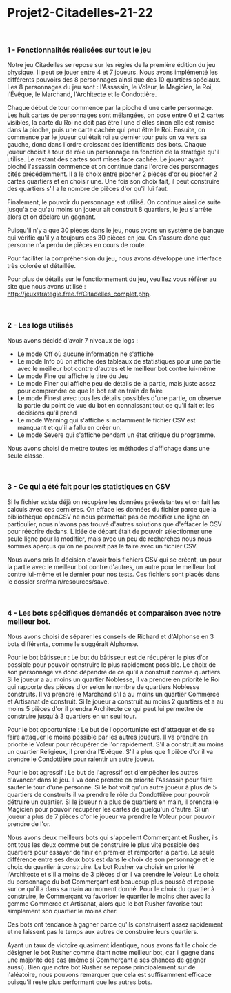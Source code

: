 # Projet2-Citadelles-21-22

<br/>

### 1 - Fonctionnalités réalisées sur tout le jeu

Notre jeu Citadelles se repose sur les règles de la première édition du jeu physique. Il peut se jouer entre 4 et 7
joueurs. Nous avons implémenté les différents pouvoirs des 8 personnages ainsi que des 10 quartiers spéciaux. Les 8
personnages du jeu sont : l'Assassin, le Voleur, le Magicien, le Roi, l'Évêque, le Marchand, l'Architecte et le
Condottière.

Chaque début de tour commence par la pioche d'une carte personnage. Les huit cartes de personnages sont mélangées, on
pose entre 0 et 2 cartes visibles, la carte du Roi ne doit pas être l'une d'elles sinon elle est remise dans la pioche,
puis une carte cachée qui peut être le Roi. Ensuite, on commence par le joueur qui était roi au dernier tour puis on va
vers sa gauche, donc dans l'ordre croissant des identifiants des bots. Chaque joueur choisit à tour de rôle un
personnage en fonction de la stratégie qu'il utilise. Le restant des cartes sont mises face cachée. Le joueur ayant
pioché l'assassin commence et on continue dans l'ordre des personnages cités précédemment. Il a le choix entre piocher 2
pièces d'or ou piocher 2 cartes quartiers et en choisir une. Une fois son choix fait, il peut construire des quartiers
s'il a le nombre de pièces d'or qu'il lui faut.

Finalement, le pouvoir du personnage est utilisé. On continue ainsi de suite jusqu'à ce qu'au moins un joueur ait
construit 8 quartiers, le jeu s'arrête alors et on déclare un gagnant.

Puisqu'il n'y a que 30 pièces dans le jeu, nous avons un système de banque qui vérifie qu'il y a toujours ces 30
pièces en jeu. On s'assure donc que personne n'a perdu de pièces en cours de route.

Pour faciliter la compréhension du jeu, nous avons développé une interface très colorée et détaillée.

Pour plus de détails sur le fonctionnement du jeu, veuillez vous référer au site que nous avons
utilisé : http://jeuxstrategie.free.fr/Citadelles_complet.php.

<br/>

### 2 - Les logs utilisés

Nous avons décidé d'avoir 7 niveaux de logs :

- Le mode Off où aucune information ne s'affiche
- Le mode Info où on affiche des tableaux de statistiques pour une partie avec le meilleur bot contre d'autres et le
  meilleur bot contre lui-même
- Le mode Fine qui affiche le titre du Jeu
- Le mode Finer qui affiche peu de détails de la partie, mais juste assez pour comprendre ce que le bot est en train de
  faire
- Le mode Finest avec tous les détails possibles d'une partie, on observe la partie du point de vue du bot en
  connaissant tout ce qu'il fait et les décisions qu'il prend
- Le mode Warning qui s'affiche si notamment le fichier CSV est manquant et qu'il a fallu en créer un.
- Le mode Severe qui s'affiche pendant un état critique du programme. <br/>

Nous avons choisi de mettre toutes les méthodes d'affichage dans une seule classe.

<br/>

### 3 - Ce qui a été fait pour les statistiques en CSV

Si le fichier existe déjà on récupère les données préexistantes et on fait les calculs avec ces dernières. On efface les
données du fichier parce que la bibliothèque openCSV ne nous permettait pas de modifier une ligne en particulier, nous
n'avons pas trouvé d'autres solutions que d'effacer le CSV pour réécrire dedans. L'idée de départ était de pouvoir
sélectionner une seule ligne pour la modifier, mais avec un peu de recherches nous nous sommes aperçus qu'on ne pouvait
pas le faire avec un fichier CSV.

Nous avons pris la décision d'avoir trois fichiers CSV qui se créent, un pour la partie avec le meilleur bot contre
d'autres, un autre pour le meilleur bot contre lui-même et le dernier pour nos tests. Ces fichiers sont placés dans le
dossier src/main/resources/save.

<br/>

### 4 - Les bots spécifiques demandés et comparaison avec notre meilleur bot.

Nous avons choisi de séparer les conseils de Richard et d'Alphonse en 3 bots différents, comme le suggérait Alphonse.

Pour le bot bâtisseur : Le but du bâtisseur est de récupérer le plus d'or possible pour pouvoir construire le plus
rapidement possible. Le choix de son personnage va donc dépendre de ce qu'il a construit comme quartiers. Si le joueur a
au moins un quartier Noblesse, il va prendre en priorité le Roi qui rapporte des pièces d'or selon le nombre de
quartiers Noblesse construits. Il va prendre le Marchand s'il a au moins un quartier Commerce et Artisanat de construit.
Si le joueur a construit au moins 2 quartiers et a au moins 5 pièces d'or il prendra Architecte ce qui peut lui
permettre de construire jusqu'à 3 quartiers en un seul tour.

Pour le bot opportuniste : Le but de l'opportuniste est d'attaquer et de se faire attaquer le moins possible par les
autres joueurs. Il va prendre en priorité le Voleur pour récupérer de l'or rapidement. S'il a construit au moins un
quartier Religieux, il prendra l'Évêque. S'il a plus que 1 pièce d'or il va prendre le Condottière pour ralentir un
autre joueur.

Pour le bot agressif : Le but de l'agressif est d'empêcher les autres d'avancer dans le jeu. Il va donc prendre en
priorité l'Assassin pour faire sauter le tour d'une personne. Si le bot voit qu'un autre joueur à plus de 5 quartiers de
construits il va prendre le rôle du Condottière pour pouvoir détruire un quartier. Si le joueur n'a plus de quartiers en
main, il prendra le Magicien pour pouvoir récupérer les cartes de quelqu'un d'autre. Si un joueur a plus de 7 pièces
d'or le joueur va prendre le Voleur pour pouvoir prendre de l'or.

Nous avons deux meilleurs bots qui s'appellent Commerçant et Rusher, ils ont tous les deux comme but de construire le
plus vite possible des quartiers pour essayer de finir en premier et remporter la partie. La seule différence entre ses
deux bots est dans le choix de son personnage et le choix du quartier à construire. Le bot Rusher va choisir en priorité
l'Architecte et s'il a moins de 3 pièces d'or il va prendre le Voleur. Le choix du personnage du bot Commerçant est
beaucoup plus poussé et repose sur ce qu'il a dans sa main au moment donné. Pour le choix du quartier à construire, le
Commerçant va favoriser le quartier le moins cher avec la gemme Commerce et Artisanat, alors que le bot Rusher favorise
tout simplement son quartier le moins cher.

Ces bots ont tendance à gagner parce qu'ils construisent assez rapidement et ne laissent pas le temps aux autres de
construire leurs quartiers. 

Ayant un taux de victoire quasiment identique, nous avons fait le choix de désigner le bot Rusher comme étant notre 
meilleur bot, car il gagne dans une majorité des cas (même si Commerçant a ses chances de gagner aussi). Bien que notre bot Rusher se repose principalement sur de l'aléatoire, nous pouvons remarquer que cela est suffisamment efficace puisqu'il reste plus performant que les autres bots.
